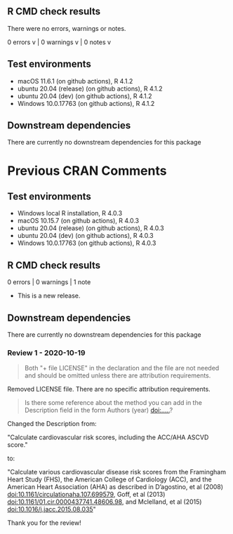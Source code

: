 ## R CMD check results
There were no errors, warnings or notes.

0 errors v | 0 warnings v | 0 notes v


## Test environments

* macOS 11.6.1 (on github actions), R 4.1.2
* ubuntu 20.04 (release) (on github actions), R 4.1.2
* ubuntu 20.04 (dev) (on github actions), R 4.1.2
* Windows 10.0.17763 (on github actions), R 4.1.2


## Downstream dependencies

There are currently no downstream dependencies for this package


# Previous CRAN Comments

## Test environments
* Windows local R installation, R 4.0.3
* macOS 10.15.7 (on github actions), R 4.0.3
* ubuntu 20.04 (release) (on github actions), R 4.0.3
* ubuntu 20.04 (dev) (on github actions), R 4.0.3
* Windows 10.0.17763 (on github actions), R 4.0.3

## R CMD check results

0 errors | 0 warnings | 1 note

* This is a new release.

## Downstream dependencies

There are currently no downstream dependencies for this package


### Review 1 - 2020-10-19

> Both "+ file LICENSE" in the declaration and the file are not needed and should be omitted unless there are attribution requirements.

Removed LICENSE file.  There are no specific attribution requirements.

>Is there some reference about the method you can add in the Description 
field in the form Authors (year) <doi:.....>?

Changed the Description from:

"Calculate cardiovascular risk scores, including the ACC/AHA ASCVD score."

to:

"Calculate various cardiovascular disease risk scores from the
    Framingham Heart Study (FHS), the American College of Cardiology (ACC),
    and the American Heart Association (AHA) as described in D’agostino, et al
    (2008) <doi:10.1161/circulationaha.107.699579>, Goff, et al (2013)
    <doi:10.1161/01.cir.0000437741.48606.98>, and Mclelland, et al (2015)
    <doi:10.1016/j.jacc.2015.08.035>"


Thank you for the review!